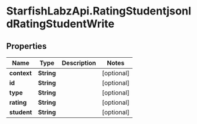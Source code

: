 # StarfishLabzApi.RatingStudentjsonldRatingStudentWrite

## Properties
Name | Type | Description | Notes
------------ | ------------- | ------------- | -------------
**context** | **String** |  | [optional] 
**id** | **String** |  | [optional] 
**type** | **String** |  | [optional] 
**rating** | **String** |  | [optional] 
**student** | **String** |  | [optional] 
